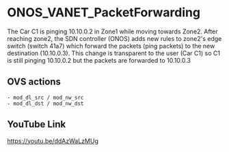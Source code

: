 # ONOS_VANET_PacketForwarding

The Car C1 is pinging 10.10.0.2 in Zone1 while moving towards Zone2. After reaching zone2, the SDN controller (ONOS) adds new rules to zone2's edge switch (switch 41a7) which forward the packets (ping packets) to the new destination (10.10.0.3). This change is transparent to the user (Car C1) so C1 is still pinging 10.10.0.2 but the packets are forwarded to 10.10.0.3

## OVS actions
    - mod_dl_src / mod_nw_src​
    - mod_dl_dst / mod_nw_dst

## YouTube Link
https://youtu.be/ddAzWaLzMUg